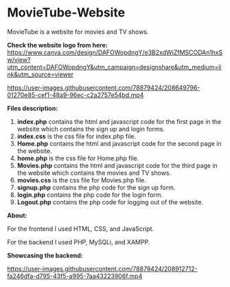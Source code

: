 # MovieTube-Website
MovieTube is a website for movies and TV shows.

**Check the website logo from here:**
https://www.canva.com/design/DAFOWopdngY/e3B2xdWiZfMSCODAn1hxSw/view?utm_content=DAFOWopdngY&utm_campaign=designshare&utm_medium=link&utm_source=viewer

https://user-images.githubusercontent.com/78879424/208649796-01270e85-cef1-48a9-96ec-c2a2757e54bd.mp4


**Files description:**
1) **index.php** contains the html and javascript code for the first page in the website which contains the sign up and login forms.
2) **index.css** is the css file for index.php file.
3) **Home.php** contains the html and javascript code for the second page in the website.
4) **home.php** is the css file for Home.php file.
5) **Movies.php** contains the html and javascript code for the third page in the website which contains the movies and TV shows.
6) **movies.css** is the css file for Movies.php file.
7) **signup.php** contains the php code for the sign up form.
8) **login.php** contains the php code for the login form.
9) **Logout.php** contains the php code for logging out of the website.

**About:**


For the frontend I used HTML, CSS, and JavaScript.


For the backend I used PHP, MySQLi, and XAMPP.

**Showcasing the backend:**


https://user-images.githubusercontent.com/78879424/208912712-fa246dfa-d795-43f5-a995-7aa43223906f.mp4

